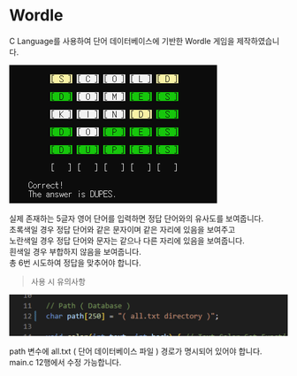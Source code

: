 # Wordle

C Language를 사용하여 단어 데이터베이스에 기반한 Wordle 게임을 제작하였습니다.   

![main](img/pic1.png)   

실제 존재하는 5글자 영어 단어를 입력하면 정답 단어와의 유사도를 보여줍니다.   
초록색일 경우 정답 단어와 같은 문자이며 같은 자리에 있음을 보여주고   
노란색일 경우 정답 단어와 문자는 같으나 다른 자리에 있음을 보여줍니다.   
흰색일 경우 부합하지 않음을 보여줍니다.   
총 6번 시도하여 정답을 맞추어야 합니다.   

> 사용 시 유의사항

![main](img/pic2.png)

path 변수에 all.txt ( 단어 데이터베이스 파일 ) 경로가 명시되어 있어야 합니다.   
main.c 12행에서 수정 가능합니다.

